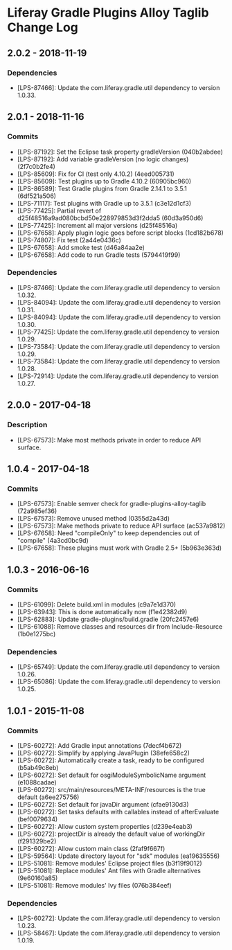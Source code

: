 # Liferay Gradle Plugins Alloy Taglib Change Log

## 2.0.2 - 2018-11-19

### Dependencies
- [LPS-87466]: Update the com.liferay.gradle.util dependency to version 1.0.33.

## 2.0.1 - 2018-11-16

### Commits
- [LPS-87192]: Set the Eclipse task property gradleVersion (040b2abdee)
- [LPS-87192]: Add variable gradleVersion (no logic changes) (2f7c0b2fe4)
- [LPS-85609]: Fix for CI (test only 4.10.2) (4eed005731)
- [LPS-85609]: Test plugins up to Gradle 4.10.2 (60905bc960)
- [LPS-86589]: Test Gradle plugins from Gradle 2.14.1 to 3.5.1 (6df521a506)
- [LPS-71117]: Test plugins with Gradle up to 3.5.1 (c3e12d1cf3)
- [LPS-77425]: Partial revert of d25f48516a9ad080bcbd50e228979853d3f2dda5
(60d3a950d6)
- [LPS-77425]: Increment all major versions (d25f48516a)
- [LPS-67658]: Apply plugin logic goes before script blocks (1cd182b678)
- [LPS-74807]: Fix test (2a44e0436c)
- [LPS-67658]: Add smoke test (d46a84aa2e)
- [LPS-67658]: Add code to run Gradle tests (5794419f99)

### Dependencies
- [LPS-87466]: Update the com.liferay.gradle.util dependency to version 1.0.32.
- [LPS-84094]: Update the com.liferay.gradle.util dependency to version 1.0.31.
- [LPS-84094]: Update the com.liferay.gradle.util dependency to version 1.0.30.
- [LPS-77425]: Update the com.liferay.gradle.util dependency to version 1.0.29.
- [LPS-73584]: Update the com.liferay.gradle.util dependency to version 1.0.29.
- [LPS-73584]: Update the com.liferay.gradle.util dependency to version 1.0.28.
- [LPS-72914]: Update the com.liferay.gradle.util dependency to version 1.0.27.

## 2.0.0 - 2017-04-18

### Description
- [LPS-67573]: Make most methods private in order to reduce API surface.

## 1.0.4 - 2017-04-18

### Commits
- [LPS-67573]: Enable semver check for gradle-plugins-alloy-taglib (72a985ef36)
- [LPS-67573]: Remove unused method (0355d2a43d)
- [LPS-67573]: Make methods private to reduce API surface (ac537a9812)
- [LPS-67658]: Need "compileOnly" to keep dependencies out of "compile"
(4a3cd0bc9d)
- [LPS-67658]: These plugins must work with Gradle 2.5+ (5b963e363d)

## 1.0.3 - 2016-06-16

### Commits
- [LPS-61099]: Delete build.xml in modules (c9a7e1d370)
- [LPS-63943]: This is done automatically now (f1e42382d9)
- [LPS-62883]: Update gradle-plugins/build.gradle (20fc2457e6)
- [LPS-61088]: Remove classes and resources dir from Include-Resource
(1b0e1275bc)

### Dependencies
- [LPS-65749]: Update the com.liferay.gradle.util dependency to version 1.0.26.
- [LPS-65086]: Update the com.liferay.gradle.util dependency to version 1.0.25.

## 1.0.1 - 2015-11-08

### Commits
- [LPS-60272]: Add Gradle input annotations (7decf4b672)
- [LPS-60272]: Simplify by applying JavaPlugin (38efe658c2)
- [LPS-60272]: Automatically create a task, ready to be configured (b5ab49c8eb)
- [LPS-60272]: Set default for osgiModuleSymbolicName argument (e1088cadae)
- [LPS-60272]: src/main/resources/META-INF/resources is the true default
(a6ee275756)
- [LPS-60272]: Set default for javaDir argument (cfae9130d3)
- [LPS-60272]: Set tasks defaults with callables instead of afterEvaluate
(bef0079634)
- [LPS-60272]: Allow custom system properties (d239e4eab3)
- [LPS-60272]: projectDir is already the default value of workingDir
(f291329be2)
- [LPS-60272]: Allow custom main class (2faf9f667f)
- [LPS-59564]: Update directory layout for "sdk" modules (ea19635556)
- [LPS-51081]: Remove modules' Eclipse project files (b3f19f9012)
- [LPS-51081]: Replace modules' Ant files with Gradle alternatives (9e60160a85)
- [LPS-51081]: Remove modules' Ivy files (076b384eef)

### Dependencies
- [LPS-60272]: Update the com.liferay.gradle.util dependency to version 1.0.23.
- [LPS-58467]: Update the com.liferay.gradle.util dependency to version 1.0.19.